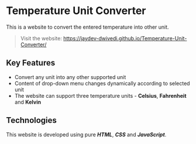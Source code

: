 # Temperature Unit Converter
This is a website to convert the entered temperature into other unit.

> Visit the website:
> https://jaydev-dwivedi.github.io/Temperature-Unit-Converter/



## Key Features
 - Convert any unit into any other supported unit
 - Content of drop-down menu changes dynamically according to selected unit
 - The website can support three temperature units - **Celsius**, **Fahrenheit** and **Kelvin**

## Technologies
This website is developed using pure ***HTML***, ***CSS*** and ***JavaScript***.
